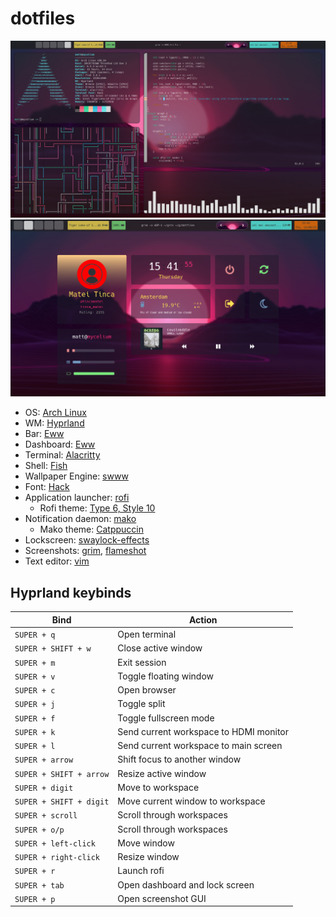 # dotfiles

![main screen](./screenshots/ss1.png)
![dashboard](./screenshots/ss2.png)

* OS: [Arch Linux](https://archlinux.org/)
* WM: [Hyprland](https://hyprland.org/)
* Bar: [Eww](https://github.com/elkowar/eww)
* Dashboard: [Eww](https://github.com/elkowar/eww)
* Terminal: [Alacritty](https://github.com/alacritty/alacritty)
* Shell: [Fish](https://fishshell.com/)
* Wallpaper Engine: [swww](https://github.com/Horus645/swww)
* Font: [Hack](https://github.com/source-foundry/Hack)
* Application launcher: [rofi](https://github.com/davatorium/rofi)
    * Rofi theme: [Type 6, Style 10](https://github.com/adi1090x/rofi)
* Notification daemon: [mako](https://github.com/emersion/mako)
    * Mako theme: [Catppuccin](https://github.com/catppuccin/mako)
* Lockscreen: [swaylock-effects](https://github.com/mortie/swaylock-effects)
* Screenshots: [grim](https://github.com/emersion/grim), [flameshot](https://flameshot.org/)
* Text editor: [vim](https://www.vim.org/)

## Hyprland keybinds

| Bind | Action |
|------|--------|
| `SUPER + q` | Open terminal |
| `SUPER + SHIFT + w` | Close active window |
| `SUPER + m` | Exit session |
| `SUPER + v` | Toggle floating window |
| `SUPER + c` | Open browser |
| `SUPER + j` | Toggle split |
| `SUPER + f` | Toggle fullscreen mode |
| `SUPER + k` | Send current workspace to HDMI monitor |
| `SUPER + l` | Send current workspace to main screen |
| `SUPER + arrow` | Shift focus to another window |
| `SUPER + SHIFT + arrow` | Resize active window |
| `SUPER + digit` | Move to workspace |
| `SUPER + SHIFT + digit` | Move current window to workspace |
| `SUPER + scroll` | Scroll through workspaces |
| `SUPER + o/p` | Scroll through workspaces |
| `SUPER + left-click` | Move window |
| `SUPER + right-click` | Resize window |
| `SUPER + r` | Launch rofi |
| `SUPER + tab` | Open dashboard and lock screen |
| `SUPER + p` | Open screenshot GUI |

